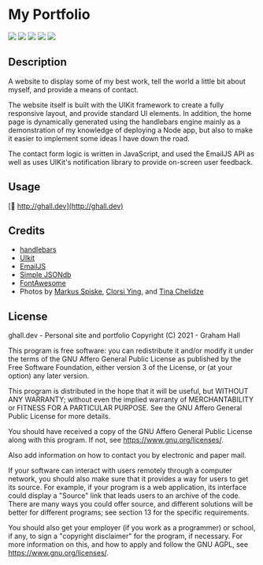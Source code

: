 # My Portfolio
![](https://img.shields.io/github/languages/code-size/ghall89/portfolio?style=for-the-badge)
![](https://img.shields.io/github/last-commit/ghall89/portfolio?style=for-the-badge)
![](https://img.shields.io/github/languages/count/ghall89/portfolio?style=for-the-badge)
![](https://img.shields.io/github/languages/top/ghall89/portfolio?style=for-the-badge)
![](https://img.shields.io/github/license/ghall89/portfolio?style=for-the-badge)

## Description 

A website to display some of my best work, tell the world a little bit about myself, and provide a means of contact. 

The website itself is built with the UIKit framework to create a fully responsive layout, and provide standard UI elements. In addition, the home page is dynamically generated using the handlebars engine mainly as a demonstration of my knowledge of deploying a Node app, but  also to make it easier to implement some ideas I have down the road.

The contact form logic is written in JavaScript, and used the EmailJS API as well as uses UIKit's notification library to provide on-screen user feedback. 

## Usage 

[🔗 http://ghall.dev](http://ghall.dev)

## Credits

* [handlebars](https://handlebarsjs.com)
* [UIkit](https://getuikit.com)
* [EmailJS](https://www.emailjs.com)
* [Simple JSONdb](https://github.com/nmaggioni/Simple-JSONdb)
* [FontAwesome](https://fontawesome.com)
* Photos by [Markus Spiske](https://unsplash.com/@markusspiske), [Clorsi Ying](https://unsplash.com/@clorisyy), and [Tina Chelidze](https://unsplash.com/@tinach)

## License

ghall.dev - Personal site and portfolio
Copyright (C) 2021 - Graham Hall

This program is free software: you can redistribute it and/or modify
it under the terms of the GNU Affero General Public License as published
by the Free Software Foundation, either version 3 of the License, or
(at your option) any later version.

This program is distributed in the hope that it will be useful,
but WITHOUT ANY WARRANTY; without even the implied warranty of
MERCHANTABILITY or FITNESS FOR A PARTICULAR PURPOSE.  See the
GNU Affero General Public License for more details.

You should have received a copy of the GNU Affero General Public License
along with this program.  If not, see <https://www.gnu.org/licenses/>.

Also add information on how to contact you by electronic and paper mail.

If your software can interact with users remotely through a computer
network, you should also make sure that it provides a way for users to
get its source.  For example, if your program is a web application, its
interface could display a "Source" link that leads users to an archive
of the code.  There are many ways you could offer source, and different
solutions will be better for different programs; see section 13 for the
specific requirements.

You should also get your employer (if you work as a programmer) or school,
if any, to sign a "copyright disclaimer" for the program, if necessary.
For more information on this, and how to apply and follow the GNU AGPL, see
<https://www.gnu.org/licenses/>.